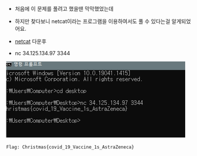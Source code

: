 * 처음에 이 문제를 풀려고 했을땐 막막했었는데
* 하지만 찾다보니 netcat이라는 프로그램을 이용하여서도 풀 수 있다는걸 알게되었어요.

* [netcat](https://whackur.tistory.com/166 "관련 사이트") 다운후
* nc 34.125.134.97 3344

![alt netcat](https://github.com/simnple/Christmas_ctf/blob/main/PWNABLE/imgs/NetCat.PNG)

```
Flag: Christmas{covid_19_Vaccine_1s_AstraZeneca}
```